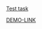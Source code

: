 [Test task](https://docs.google.com/document/d/1JBAJgTJWueI2ABe8d_QThVIIuAkLBxVj/edit?usp=sharing&ouid=103494789716798923569&rtpof=true&sd=true)

[DEMO-LINK](https://mariiaobraztsova.github.io/moviesList-react/)